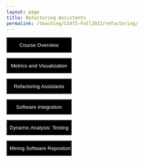 ```yaml
---
layout: page
title: Refactoring Assistants
permalink: /teaching/CS473-Fall2022/refactoring/
---
```

<form action="/teaching/CS473-Fall2022/">
    <input type="submit" style="background-color:black;color:white;width:170px;
height:40px;" value="Course Overview" />
</form>
<form action="/teaching/CS473-Fall2022/metrics/">
    <input type="submit" style="background-color:black;color:white;width:170px;
height:40px;" value="Metrics and Visualization" />
</form>
<form action="/teaching/CS473-Fall2022/refactoring/">
    <input type="submit" style="background-color:black;color:white;width:170px;
height:40px;" value="Refactoring Assistants" />
</form>
<form action="/teaching/CS473-Fall2022/integration/">
    <input type="submit" style="background-color:black;color:white;width:170px;
height:40px;" value="Software Integration" />
</form>
<form action="/teaching/CS473-Fall2022/dynamic/">
    <input type="submit" style="background-color:black;color:white;width:170px;
height:40px;" value="Dynamic Analysis: Testing" />
</form>
<form action="/teaching/CS473-Fall2022/msr/">
    <input type="submit" style="background-color:black;color:white;width:170px;
height:40px;" value="Mining Software Repositories" />
</form>

<br/>
<br/>
